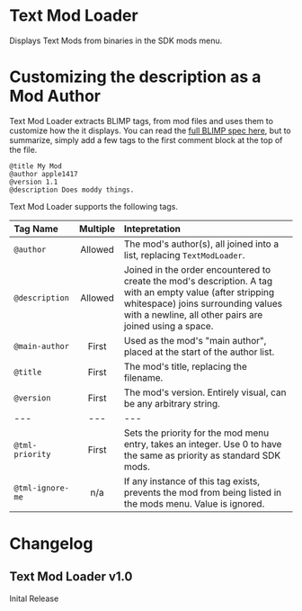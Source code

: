 # Text Mod Loader
Displays Text Mods from binaries in the SDK mods menu.

# Customizing the description as a Mod Author
Text Mod Loader extracts BLIMP tags, from mod files and uses them to customize how the it displays.
You can read the [full BLIMP spec here](https://github.com/apple1417/blcmm-parsing/tree/master/blimp),
but to summarize, simply add a few tags to the first comment block at the top of the file.

```
@title My Mod
@author apple1417 
@version 1.1
@description Does moddy things.
```

Text Mod Loader supports the following tags.

Tag Name |  Multiple | Intepretation
:---|:---:|:---
`@author` | Allowed | The mod's author(s), all joined into a list, replacing `TextModLoader`.
`@description` | Allowed | Joined in the order encountered to create the mod's description. A tag with an empty value (after stripping whitespace) joins surrounding values with a newline, all other pairs are joined using a space.
`@main-author` | First | Used as the mod's "main author", placed at the start of the author list.
`@title` | First | The mod's title, replacing the filename.
`@version` | First | The mod's version. Entirely visual, can be any arbitrary string.
---|---|---
`@tml-priority` | First | Sets the priority for the mod menu entry, takes an integer. Use 0 to have the same as priority as standard SDK mods.
`@tml-ignore-me` | n/a | If any instance of this tag exists, prevents the mod from being listed in the mods menu. Value is ignored.


# Changelog
## Text Mod Loader v1.0
Inital Release
